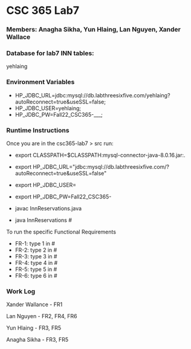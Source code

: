 # CSC 365 Lab7

### Members: Anagha Sikha, Yun Hlaing, Lan Nguyen, Xander Wallace

### Database for lab7 INN tables: 
yehlaing

### Environment Variables
- HP_JDBC_URL=jdbc:mysql://db.labthreesixfive.com/yehlaing?autoReconnect=true&useSSL=false;
- HP_JDBC_USER=yehlaing;
- HP_JDBC_PW=Fall22_CSC365-___;

### Runtime Instructions

Once you are in the csc365-lab7 > src run:

- export CLASSPATH=$CLASSPATH:<path>mysql-connector-java-8.0.16.jar:.
- export HP_JDBC_URL="jdbc:mysql://db.labthreesixfive.com/<username>?autoReconnect=true&useSSL=false"
- export HP_JDBC_USER=<username>
- export HP_JDBC_PW=Fall22_CSC365-<password>

- javac InnReservations.java
- java InnReservations #

To run the specific Functional Requirements 
- FR-1: type 1 in #
- FR-2: type 2 in #
- FR-3: type 3 in #
- FR-4: type 4 in #
- FR-5: type 5 in #
- FR-6: type 6 in #
  

### Work Log

  Xander Wallance - FR1

  Lan Nguyen - FR2, FR4, FR6

  Yun Hlaing - FR3, FR5

  Anagha Sikha - FR3, FR5
